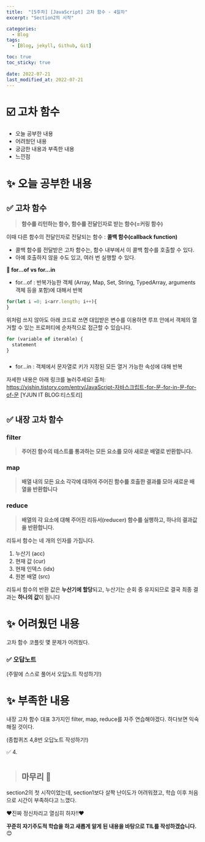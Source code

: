 ```yaml
---
title:  "[5주차] [JavaScript] 고차 함수 - 4일차"
excerpt: "Section2의 시작"

categories:
  - Blog
tags:
  - [Blog, jekyll, Github, Git]

toc: true
toc_sticky: true
 
date: 2022-07-21
last_modified_at: 2022-07-21
---
```


# ☑️ 고차 함수

* 오늘 공부한 내용
* 어려웠던 내용
* 궁금한 내용과 부족한 내용 
* 느낀점

#

# ✨  오늘 공부한 내용

## ✅ 고차 함수
> **함수를 리턴하는 함수, 함수를 전달인자로 받는 함수(=커링 함수)**

이때 
다른 함수의 전달인자로 전달되는 함수 : **콜백 함수(callback function)**

* 콜백 함수를 전달받은 고차 함수는, 함수 내부에서 이 콜백 함수를 호출할 수 있다.
* 아예 호출하지 않을 수도 있고, 여러 번 실행할 수 있다.

**📍 for...of vs for...in**
* for...of : 반복가능한 객체 (Array, Map, Set, String, TypedArray, arguments 객체 등을 포함)에 대해서 반복

```js
for(let i =0; i<arr.length; i++){
}    
```

위처럼 쓰지 않아도 아래 코드로 쓰면 대입받은 변수를 이용하면 루프 안에서 객체의 열거할 수 있는 프로퍼티에 순차적으로 접근할 수 있습니다.

```js
for (variable of iterable) {
  statement
}  
```

###

* for...in :  객체에서 문자열로 키가 지정된 모든 열거 가능한 속성에 대해 반복

자세한 내용은 아래 링크를 눌러주세요!
출처: https://yjshin.tistory.com/entry/JavaScript-자바스크립트-for-문-for-in-문-for-of-문 [YJUN IT BLOG:티스토리] 

#

## ✅ 내장 고차 함수

### filter
> **주어진 함수의 테스트를 통과하는 모든 요소를 모아 새로운 배열로 반환합니다.**

### map
> **배열 내의 모든 요소 각각에 대하여 주어진 함수를 호출한 결과를 모아 새로운 배열을 반환합니다**

### reduce
> **배열의 각 요소에 대해 주어진 리듀서(reducer) 함수를 실행하고, 하나의 결과값을 반환합니다.**

리듀서 함수는 네 개의 인자를 가집니다.

1. 누산기 (acc)
2. 현재 값 (cur)
3. 현재 인덱스 (idx)
4. 원본 배열 (src)

리듀서 함수의 반환 값은 **누산기에 할당**되고, 누산기는 순회 중 유지되므로 결국 최종 결과는 **하나의 값**이 됩니다

#

# ✨  어려웠던 내용

고차 함수 코플릿 몇 문제가 어려웠다.

### ✅ 오답노트
(주말에 스스로 풀어서 오답노트 작성하기!)

#

# ✨  부족한 내용

내장 고차 함수 대표 3가지인 filter, map, reduce를 자주 연습해야겠다.
하다보면 익숙해질 것이다.

(종합퀴즈 4,8번 오답노트 작성하기!)

✅ 4.

#

> ## 마무리 👀

section2의 첫 시작이었는데, section1보다 살짝 난이도가 어려워졌고, 학습 이후 처음으로 시간이 부족하다고 느꼈다.

❤️진짜 정신차리고 열심히 하자!!❤️

**꾸준히 자기주도적 학습을 하고 새롭게 알게 된 내용을 바탕으로 TIL를 작성하겠습니다.** 😊